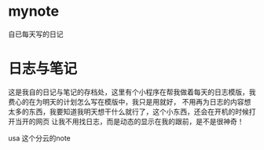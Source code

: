 # mynote
自已每天写的日记
# 日志与笔记
这是我自的日记与笔记的存档处，这里有个小程序在帮我做着每天的日志模版，我费心的在为明天的计划怎么写在模版中，我只是用就好，
不用再为日志的内容想太多的东西，我要知道我明天想干什么就行了，这个小东西，还会在开机的时候打开当开的网页
让我不用找日志，而是动态的显示在我的跟前，是不是很神奇！


usa 这个分云的note
